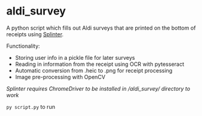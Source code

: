 # aldi_survey

A python script which fills out Aldi surveys that are printed on the bottom of receipts using [Splinter](https://splinter.readthedocs.io/en/latest/).

Functionality:
- Storing user info in a pickle file for later surveys
- Reading in information from the receipt using OCR with pytesseract
- Automatic conversion from .heic to .png for receipt processing
- Image pre-processing with OpenCV

*Splinter requires ChromeDriver to be installed in /aldi_survey/ directory to work*

`py script.py` to run